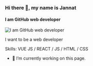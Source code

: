 ### Hi there 👋, my name is Jannat
#### I am GitHub web developer
![I am GitHub web developer](https://arturssmirnovs.github.io/github-profile-readme-generator/images/banner.png)

I want to be a web developer

Skills: VUE JS / REACT / JS / HTML / CSS

- 🔭 I’m currently working on this page. 




